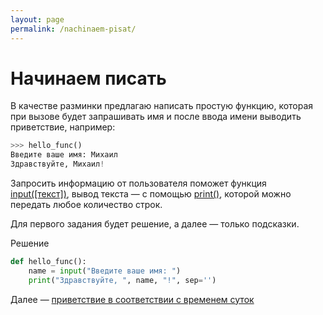 ```yaml
---
layout: page
permalink: /nachinaem-pisat/
---
```

# Начинаем писать

В качестве разминки предлагаю  написать простую функцию, которая при вызове будет запрашивать имя и после ввода имени выводить приветствие, например:

``` python
>>> hello_func()
Введите ваше имя: Михаил
Здравствуйте, Михаил!
```

Запросить информацию от пользователя поможет функция [input([текст])](https://docs.python.org/3/library/functions.html#input), вывод текста — с помощью [print()](https://docs.python.org/3/library/functions.html#print), которой можно передать любое количество строк.

Для первого задания будет решение, а далее — только подсказки.

Решение

``` python
def hello_func():
    name = input("Введите ваше имя: ")
    print("Здравствуйте, ", name, "!", sep='')
```

Далее — [приветствие в соответствии с временем суток]({{site.baseurl}}/privetstvie-v-sootvetstvii-s-vremenem-sutok/)